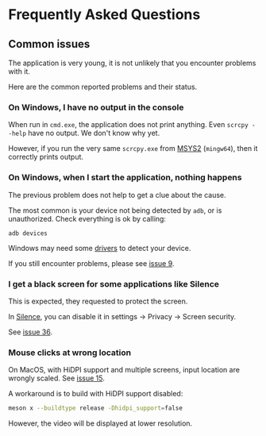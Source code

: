 # Frequently Asked Questions

## Common issues

The application is very young, it is not unlikely that you encounter problems
with it.

Here are the common reported problems and their status.

### On Windows, I have no output in the console

When run in `cmd.exe`, the application does not print anything. Even `scrcpy
--help` have no output. We don't know why yet.

However, if you run the very same `scrcpy.exe` from
[MSYS2](https://www.msys2.org/) (`mingw64`), then it correctly prints output.


### On Windows, when I start the application, nothing happens

The previous problem does not help to get a clue about the cause.

The most common is your device not being detected by `adb`, or is unauthorized.
Check everything is ok by calling:

    adb devices

Windows may need some [drivers] to detect your device.

[drivers]: https://developer.android.com/studio/run/oem-usb.html

If you still encounter problems, please see [issue 9].

[issue 9]: https://github.com/Genymobile/scrcpy/issues/9


### I get a black screen for some applications like Silence

This is expected, they requested to protect the screen.

In [Silence], you can disable it in settings → Privacy → Screen security.

[silence]: https://f-droid.org/en/packages/org.smssecure.smssecure/

See [issue 36].

[issue 36]: https://github.com/Genymobile/scrcpy/issues/36


### Mouse clicks at wrong location

On MacOS, with HiDPI support and multiple screens, input location are wrongly
scaled. See [issue 15].

[issue 15]: https://github.com/Genymobile/scrcpy/issues/15

A workaround is to build with HiDPI support disabled:

```bash
meson x --buildtype release -Dhidpi_support=false
```

However, the video will be displayed at lower resolution.
